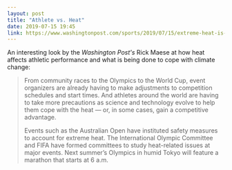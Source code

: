 ```yaml
---
layout: post
title: "Athlete vs. Heat"
date: 2019-07-15 19:45
link: https://www.washingtonpost.com/sports/2019/07/15/extreme-heat-is-changing-sports-olympics-local-races/
---
```


An interesting look by the *Washington Post's* Rick Maese at how heat affects athletic performance and what is being done to cope with climate change:

> From community races to the Olympics to the World Cup, event organizers are already having to make adjustments to competition schedules and start times. And athletes around the world are having to take more precautions as science and technology evolve to help them cope with the heat — or, in some cases, gain a competitive advantage.
>
> Events such as the Australian Open have instituted safety measures to account for extreme heat. The International Olympic Committee and FIFA have formed committees to study heat-related issues at major events. Next summer’s Olympics in humid Tokyo will feature a marathon that starts at 6 a.m.
